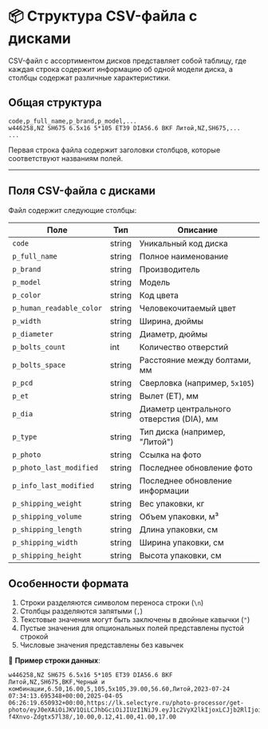 # 📦 Структура CSV-файла с дисками

CSV-файл с ассортиментом дисков представляет собой таблицу, где каждая строка содержит информацию об одной модели диска, а столбцы содержат различные характеристики.

## Общая структура

```csv
code,p_full_name,p_brand,p_model,...
w446258,NZ SH675 6.5x16 5*105 ET39 DIA56.6 BKF Литой,NZ,SH675,...
...
```

Первая строка файла содержит заголовки столбцов, которые соответствуют названиям полей.

---

## Поля CSV-файла с дисками

Файл содержит следующие столбцы:

| Поле                | Тип      | Описание |
|---------------------|----------|----------|
| `code`              | string   | Уникальный код диска |
| `p_full_name`       | string   | Полное наименование |
| `p_brand`           | string   | Производитель |
| `p_model`           | string   | Модель |
| `p_color`           | string   | Код цвета |
| `p_human_readable_color` | string | Человекочитаемый цвет |
| `p_width`           | string   | Ширина, дюймы |
| `p_diameter`        | string   | Диаметр, дюймы |
| `p_bolts_count`     | int      | Количество отверстий |
| `p_bolts_space`     | string   | Расстояние между болтами, мм |
| `p_pcd`             | string   | Сверловка (например, `5x105`) |
| `p_et`              | string   | Вылет (ET), мм |
| `p_dia`             | string   | Диаметр центрального отверстия (DIA), мм |
| `p_type`            | string   | Тип диска (например, "Литой") |
| `p_photo`           | string   | Ссылка на фото |
| `p_photo_last_modified` | string | Последнее обновление фото |
| `p_info_last_modified`  | string | Последнее обновление информации |
| `p_shipping_weight`     | string | Вес упаковки, кг |
| `p_shipping_volume`     | string | Объем упаковки, м³ |
| `p_shipping_length`     | string | Длина упаковки, см |
| `p_shipping_width`      | string | Ширина упаковки, см |
| `p_shipping_height`     | string | Высота упаковки, см |

## Особенности формата

1. Строки разделяются символом переноса строки (`\n`)
2. Столбцы разделяются запятыми (`,`)
3. Текстовые значения могут быть заключены в двойные кавычки (`"`)
4. Пустые значения для опциональных полей представлены пустой строкой
5. Числовые значения представлены без кавычек

📌 **Пример строки данных**:

```csv
w446258,NZ SH675 6.5x16 5*105 ET39 DIA56.6 BKF Литой,NZ,SH675,BKF,Черный и комбинации,6.50,16.00,5,105,5x105,39.00,56.60,Литой,2023-07-24 07:34:13.695348+00:00,2025-04-05 06:26:19.650932+00:00,https://lk.selectyre.ru/photo-processor/get-photo/eyJ0eXAiOiJKV1QiLCJhbGciOiJIUzI1NiJ9.eyJ1c2VyX2lkIjoxLCJjb2RlIjoidzQ0NjI1OCJ9.DEreivROUGnmgTRdIESVo6TBx-f4Xnvo-Zdgtx57l38/,10.00,0.12,41.00,41.00,17.00
``` 
